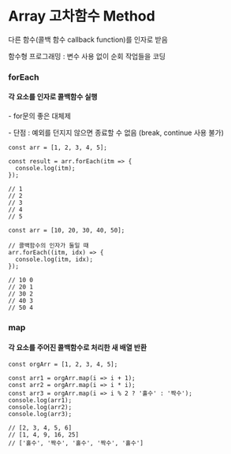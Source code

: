 # Array 고차함수 Method

다른 함수(콜백 함수 callback function)를 인자로 받음

함수형 프로그래밍 : 변수 사용 없이 순회 작업들을 코딩

### forEach

#### 각 요소를 인자로 콜백함수 실행

\- for문의 좋은 대체제

\- 단점 : 예외를 던지지 않으면 종료할 수 없음 (break, continue 사용 불가)

```
const arr = [1, 2, 3, 4, 5];

const result = arr.forEach(itm => {
  console.log(itm);
});

// 1
// 2
// 3
// 4
// 5
```

```
const arr = [10, 20, 30, 40, 50];

// 콜백함수의 인자가 둘일 때
arr.forEach((itm, idx) => {
  console.log(itm, idx);
});

// 10 0
// 20 1
// 30 2
// 40 3
// 50 4
```

### map

#### 각 요소를 주어진 콜백함수로 처리한 새 배열 반환

```
const orgArr = [1, 2, 3, 4, 5];

const arr1 = orgArr.map(i => i + 1);
const arr2 = orgArr.map(i => i * i);
const arr3 = orgArr.map(i => i % 2 ? '홀수' : '짝수');
console.log(arr1);
console.log(arr2);
console.log(arr3);

// [2, 3, 4, 5, 6]
// [1, 4, 9, 16, 25]
// ['홀수', '짝수', '홀수', '짝수', '홀수']
```
